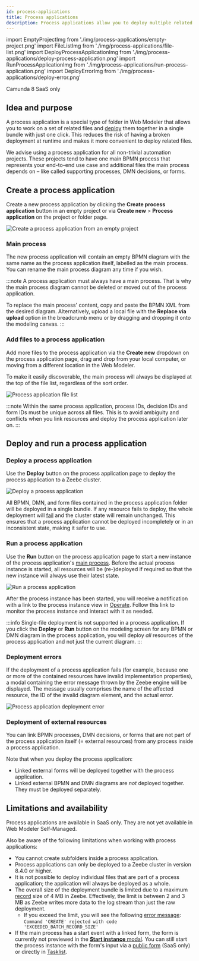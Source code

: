 ```yaml
---
id: process-applications
title: Process applications
description: Process applications allow you to deploy multiple related files together in a single bundle.
---
```


import EmptyProjectImg from './img/process-applications/empty-project.png'
import FileListImg from './img/process-applications/file-list.png'
import DeployProcessApplicationImg from './img/process-applications/deploy-process-application.png'
import RunProcessApplicationImg from './img/process-applications/run-process-application.png'
import DeployErrorImg from './img/process-applications/deploy-error.png'

<span class="badge badge--cloud">Camunda 8 SaaS only</span>

## Idea and purpose

A process application is a special type of folder in Web Modeler that allows you to work on a set of related files and
[deploy](#deploy-and-run-a-process-application) them together in a single bundle with just one click.
This reduces the risk of having a broken deployment at runtime and makes it more convenient to deploy related files.

We advise using a process application for all non-trivial automation projects.
These projects tend to have one main BPMN process that represents your end-to-end use case and additional files the
main process depends on – like called supporting processes, DMN decisions, or forms.

## Create a process application

Create a new process application by clicking the **Create process application** button in an empty project or via
**Create new** > **Process application** on the project or folder page.

<p><img src={EmptyProjectImg} alt="Create a process application from an empty project" /></p>

### Main process

The new process application will contain an empty BPMN diagram with the same name as the process application itself,
labelled as the main process.
You can rename the main process diagram any time if you wish.

:::note
A process application must always have a main process.
That is why the main process diagram cannot be deleted or moved out of the process application.

To replace the main process' content, copy and paste the BPMN XML from the desired diagram.
Alternatively, upload a local file with the **Replace via upload** option in the breadcrumb menu or by dragging and
dropping it onto the modeling canvas.
:::

### Add files to a process application

Add more files to the process application via the **Create new** dropdown on the process application page, drag and drop
from your local computer, or moving from a different location in the Web Modeler.

To make it easily discoverable, the main process will always be displayed at the top of the file list, regardless of the sort order.

<p><img src={FileListImg} alt="Process application file list" /></p>

:::note
Within the same process application, process IDs, decision IDs and form IDs must be unique across all files.
This is to avoid ambiguity and conflicts when you link resources and deploy the process application later on.
:::

## Deploy and run a process application

### Deploy a process application

Use the **Deploy** button on the process application page to deploy the process application to a Zeebe cluster.

<p><img src={DeployProcessApplicationImg} alt="Deploy a process application" /></p>

All BPMN, DMN, and form files contained in the process application folder will be deployed in a single bundle.
If any resource fails to deploy, the whole deployment will [fail](#deployment-errors) and the cluster state will remain unchanged.
This ensures that a process application cannot be deployed incompletely or in an inconsistent state, making it safer to use.

### Run a process application

Use the **Run** button on the process application page to start a new instance of the process application's [main process](#main-process).
Before the actual process instance is started, all resources will be (re-)deployed if required so that the new instance
will always use their latest state.

<p><img src={RunProcessApplicationImg} alt="Run a process application" /></p>

After the process instance has been started, you will receive a notification with a link to the process instance view in
[Operate](../../operate/operate-introduction.md).
Follow this link to monitor the process instance and interact with it as needed.

:::info
Single-file deployment is not supported in a process application.
If you click the **Deploy** or **Run** button on the modeling screen for any BPMN or DMN diagram in the process
application, you will deploy _all_ resources of the process application and not just the current diagram.
:::

### Deployment errors

If the deployment of a process application fails (for example, because one or more of the contained resources have invalid
implementation properties), a modal containing the error message thrown by the Zeebe engine will be displayed.
The message usually comprises the name of the affected resource, the ID of the invalid diagram element, and the actual error.

<p><img src={DeployErrorImg} style={{width: 680}} alt="Process application deployment error" /></p>

### Deployment of external resources

You can link BPMN processes, DMN decisions, or forms that are not part of the process application itself (= external
resources) from any process inside a process application.

Note that when you deploy the process application:

- Linked external forms will be deployed together with the process application.
- Linked external BPMN and DMN diagrams are _not_ deployed together. They must be deployed separately.

## Limitations and availability

Process applications are available in SaaS only. They are not yet available in Web Modeler Self-Managed.

Also be aware of the following limitations when working with process applications:

- You cannot create subfolders inside a process application.
- Process applications can only be deployed to a Zeebe cluster in version 8.4.0 or higher.
- It is not possible to deploy individual files that are part of a process application; the application will always be deployed as a whole.
- The overall size of the deployment bundle is limited due to a maximum [record](../../zeebe/technical-concepts/internal-processing.md) size of 4 MB in Zeebe.
  Effectively, the limit is between 2 and 3 MB as Zeebe writes more data to the log stream than just the raw deployment.
  - If you exceed the limit, you will see the following [error message](#deployment-errors):  
    `Command 'CREATE' rejected with code 'EXCEEDED_BATCH_RECORD_SIZE'`
- If the main process has a start event with a linked form, the form is currently not previewed in the [**Start instance** modal](#run-a-process-application).
  You can still start the process instance with the form's input via a [public form](run-or-publish-your-process.md#publish-via-a-public-form)
  (SaaS only) or directly in [Tasklist](run-or-publish-your-process.md#publish-to-tasklist).
